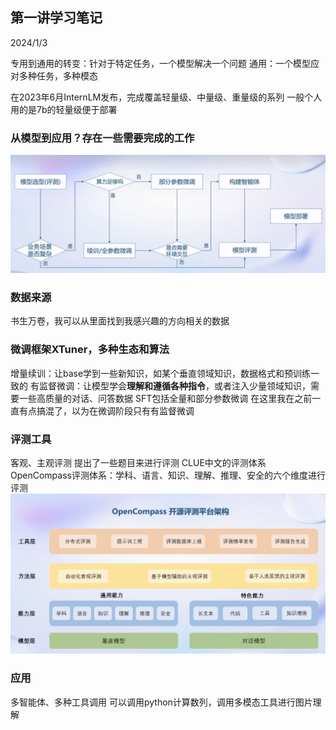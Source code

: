 ## 第一讲学习笔记
2024/1/3

专用到通用的转变：针对于特定任务，一个模型解决一个问题
通用：一个模型应对多种任务，多种模态

在2023年6月InternLM发布，完成覆盖轻量级、中量级、重量级的系列
一般个人用的是7b的轻量级便于部署

### 从模型到应用？存在一些需要完成的工作
![Alt text](image-1.png)

### 数据来源
书生万卷，我可以从里面找到我感兴趣的方向相关的数据

### 微调框架XTuner，多种生态和算法
增量续训：让base学到一些新知识，如某个垂直领域知识，数据格式和预训练一致的
有监督微调：让模型学会**理解和遵循各种指令**，或者注入少量领域知识，需要一些高质量的对话、问答数据
SFT包括全量和部分参数微调
在这里我在之前一直有点搞混了，以为在微调阶段只有有监督微调

### 评测工具
客观、主观评测
提出了一些题目来进行评测
CLUE中文的评测体系
OpenCompass评测体系：学科、语言、知识、理解、推理、安全的六个维度进行评测
![Alt text](image-2.png)

### 应用
多智能体、多种工具调用
可以调用python计算数列，调用多模态工具进行图片理解